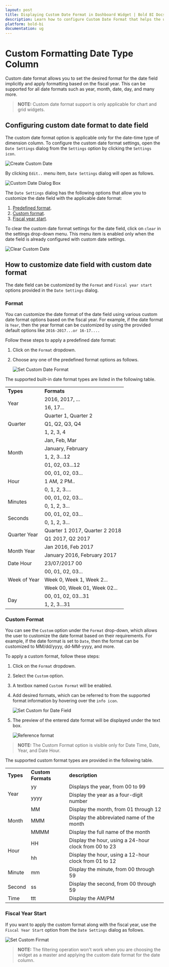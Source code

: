 ```yaml
---
layout: post
title: Displaying Custom Date Format in Dashboard Widget | Bold BI Docs
description: Learn how to configure Custom Date Format that helps the user implicitly set the selected date fields in the dashboard widget using the Bold BI application.
platform: bold-bi
documentation: ug
---
```


# Custom Formatting Date Type Column
Custom date format allows you to set the desired format for the date field implicitly and apply formatting based on the fiscal year. This can be supported for all date formats such as year, month, date, day, and many more.

> **NOTE:**  Custom date format support is only applicable for chart and grid widgets.

## Configuring custom date format to date field 
The custom date format option is applicable only for the date-time type of dimension column. To configure the custom date format settings, open the `Date Settings` dialog from the `Settings` option by clicking the `Settings icon`.

![Create Custom Date](/static/assets/visualizing-data/working-with-widgets/images/customdateformatoption.png#max-width=60%)

By clicking `Edit..` menu item, `Date Settings` dialog will open as follows.

![Custom Date Dialog Box](/static/assets/visualizing-data/working-with-widgets/images/customdateformatdialog.png#max-width=62%)

The `Date Settings` dialog has the following options that allow you to customize the date field with the applicable date format:
1. [Predefined format](/visualizing-data/working-with-widgets/custom-date-format/#format).
2. [Custom format](/visualizing-data/working-with-widgets/custom-date-format/#custom-format).
3. [Fiscal year start](/visualizing-data/working-with-widgets/custom-date-format/#fiscal-year-start).

To clear the custom date format settings for the date field, click on `clear` in the settings drop-down menu. This menu item is enabled only when the date field is already configured with custom date settings.

![Clear Custom Date](/static/assets/visualizing-data/working-with-widgets/images/customdateformatclear.png#max-width=62%)

## How to customize date field with custom date format
The date field can be customized by the `Format` and `Fiscal year start` options provided in the `Date Settings` dialog.

### Format
You can customize the date format of the date field using various custom date format options based on the fiscal year. For example, if the date format is `Year`, then the year format can be customized by using the provided default options like `2016-2017...or 16-17....`

Follow these steps to apply a predefined date format:
1. Click on the `Format` dropdown.
2. Choose any one of the predefined format options as follows.

    ![Set Custom Date Format](/static/assets/visualizing-data/working-with-widgets/images/customdateformatdropdown.png#max-width=62%)

The supported built-in date format types are listed in the following table.

<table>
<tr>
    <td><b>Types</b></td>
    <td><b>Formats</b></td></tr>
<tr>
    <td rowspan='2'>Year</td>
    <td>2016, 2017, ... </td>
</tr>
<tr>
    <td>16, 17...</td>
</tr>
<tr>
    <td rowspan='3'>Quarter</td>
    <td>Quarter 1, Quarter 2</td>
</tr>
<tr>
    <td>Q1, Q2, Q3, Q4</td>
</tr>
<tr>
    <td>1, 2, 3, 4</td>
</tr>
<tr>
    <td rowspan='4'>Month</td>
    <td>Jan, Feb, Mar</td>
</tr>
<tr>
    <td>January, February</td>
</tr>
<tr>
    <td>1, 2, 3...12</td>
</tr>
<tr>
    <td>01, 02, 03...12</td>
</tr>
<tr>
    <td rowspan='3'>Hour</td>
    <td>00, 01, 02, 03...</td>
</tr>
<tr>
    <td>1 AM, 2 PM..</td>
</tr>
<tr>
    <td>0, 1, 2, 3....</td>
</tr>
<tr>
    <td rowspan='2'>Minutes</td>
    <td>00, 01, 02, 03...</td>
</tr>
<tr>
    <td>0, 1, 2, 3...</td>
</tr>
<tr>
    <td rowspan='2'>Seconds</td>
    <td>00, 01, 02, 03...</td>
</tr>
<tr>
    <td>0, 1, 2, 3...</td>
</tr>
<tr>
    <td rowspan='2'>Quarter Year</td>
    <td>Quarter 1 2017, Quarter 2 2018</td>
</tr>
<tr>
    <td>Q1 2017, Q2 2017</td>
</tr>
<tr>
    <td rowspan='2'>Month Year</td>
    <td>Jan 2016, Feb 2017</td>
</tr>
<tr>
    <td>January 2016, February 2017</td>
</tr>
<tr>
    <td>Date Hour</td>
    <td>23/07/2017 00</td>
</tr>
<tr>
    <td rowspan='3'>Week of Year</td>
    <td>00, 01, 02, 03...</td>
</tr>
<tr>
    <td>Week 0, Week 1, Week 2...</td>
</tr>
<tr>
    <td>Week 00, Week 01, Week 02...</td>
</tr>
<tr>
    <td rowspan='2'>Day</td>
    <td>00, 01, 02, 03...31</td>
</tr>
<tr>
    <td>1, 2, 3...31</td>
</tr>
</table>

### Custom Format
You can see the `Custom` option under the `Format` drop-down, which allows the user to customize the date format based on their requirements. 
For example, if the date format is set to `Date`, then the format can be customized to MM/dd/yyyy, dd-MM-yyyy, and more.

To apply a custom format, follow these steps:
1. Click on the `Format` dropdown.
2. Select the `Custom` option.
3. A textbox named `Custom Format` will be enabled.
4. Add desired formats, which can be referred to from the supported format information by hovering over the `info icon`.

    ![Set Custom for Date Field](/static/assets/visualizing-data/working-with-widgets/images/customdatecustomformat.png#max-width=62%)

5. The preview of the entered date format will be displayed under the text box.

    ![Reference format](/static/assets/visualizing-data/working-with-widgets/images/customdatereferenceformat.png#max-width=62%)

> **NOTE:**  The Custom Format option is visible only for Date Time, Date, Year, and Date Hour.

The supported custom format types are provided in the following table.

<table>
<tr>
    <td><b>Types</b></td>
    <td><b>Custom Formats</b></td>
    <td><b>description</b></td>
</tr>
<tr>
    <td rowspan='2'>Year</td>
    <td>yy</td>
    <td>Displays the year, from 00 to 99</td>
</tr>
<tr>
    <td>yyyy</td>
    <td>Display the year as a four-digit number</td>
</tr>
<tr>
    <td rowspan='3'>Month</td>
    <td>MM</td>
    <td>Display the month, from 01 through 12</td>
</tr>
<tr>
    <td>MMM</td>
    <td>Display the abbreviated name of the month</td>
</tr>
<tr>
    <td>MMMM </td>
    <td>Display the full name of the month</td>
</tr>
<tr>
    <td rowspan='2'>Hour</td>
    <td>HH</td>
    <td>Display the hour, using a 24-hour clock from 00 to 23</td>
</tr>
<tr>
    <td>hh</td>
    <td>Display the hour, using a 12-hour clock from 01 to 12</td>
</tr>
<tr>
    <td>Minute</td>
    <td>mm</td>
    <td>Display the minute, from 00 through 59</td>
</tr>
<tr>
    <td>Second</td>
    <td>ss</td>
    <td>Display the second, from 00 through 59</td>
</tr>
<tr>
    <td>Time</td>
    <td>ttt</td>
    <td>Display the AM/PM</td>
</tr>
</table>

### Fiscal Year Start
If you want to apply the custom format along with the fiscal year, use the `Fiscal Year Start` option from the `Date Settings` dialog as follows.

![Set Custom Firmat](/static/assets/visualizing-data/working-with-widgets/images/customdatefiscalyear.png#max-width=62%)

>**NOTE:** The filtering operation won't work when you are choosing the widget as a master and applying the custom date format for the date column.
